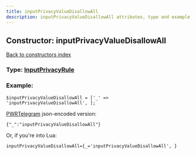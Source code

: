 ```yaml
---
title: inputPrivacyValueDisallowAll
description: inputPrivacyValueDisallowAll attributes, type and example
---
```

## Constructor: inputPrivacyValueDisallowAll  
[Back to constructors index](index.md)






### Type: [InputPrivacyRule](../types/InputPrivacyRule.md)


### Example:

```
$inputPrivacyValueDisallowAll = ['_' => 'inputPrivacyValueDisallowAll', ];
```  

[PWRTelegram](https://pwrtelegram.xyz) json-encoded version:

```
{"_":"inputPrivacyValueDisallowAll"}
```


Or, if you're into Lua:  


```
inputPrivacyValueDisallowAll={_='inputPrivacyValueDisallowAll', }

```


